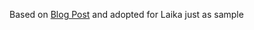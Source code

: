 Based on [Blog Post](http://startbootstrap.com/template-overviews/blog-post/) and adopted for Laika just as sample
